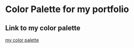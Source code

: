 # Color Palette for my portfolio

## Link to my color palette

[my color palette](https://coolors.co/444554-7f7b82-bfacb5-e5d0cc)



